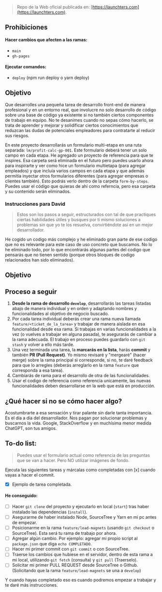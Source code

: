 > Repo de la Web oficial publicada en: [https://launchters.com](https://launchters.com).

## Prohibiciones

#### Hacer cambios que afecten a las ramas:

- `main`
- `gh-pages`

#### Ejecutar comandos:

- `deploy` (npm run deploy o yarn deploy)

## Objetivo

Que desarrolles una pequeña tarea de desarrollo front-end de manera profesional y en un entorno real, que involucre no solo desarrollo de código sobre una base de código ya existente si no también ciertos componentes de trabajo en equipo. No te desanimes cuando no sepas cómo hacerlo, se trata de aprender y mejorar y solidificar ciertos conocimientos que reduzcan las dudas de potenciales empleadores para contratarte al reducir sus riesgos.

En este proyecto desarrollarás un formulario multi-etapa en una ruta separada: `lm/profit-calc-gp-001`. Este formulario deberá tener un solo campo en cada etapa.
He agregado un proyecto de referencia para que te inspires. Esa carpeta será eliminada en el futuro pero puedes usarlo ahora para inspirarte y ver como hice un formulario multietapa (para agregar empleados) y que incluía varios campos en cada etapa y que además permitía inyectar otros formularios diferentes (para agregar empresas o clientes también). 
Esto podrás verlo dentro de la carpeta `form-by-steps`.
Puedes usar el código que quieras de ahí como referncia, pero esa carpeta y su contenido serán eliminados.

### Instrucciones para David

> Estos son los pasos a seguir, estructurados con tal de que practiques ciertas habilidades útiles y busques por ti mismo soluciones a problemas sin que yo te los resuelva, convirtiéndote así en un mejor desarrollador.

He cogido un codigo más complejo y he eliminado gran parte de ese codigo que no es relevante para este caso de uso concreto que buscamos.
No lo he eliminado todo, por lo que encontrarás algunas partes del codigo que pensarás que no tienen sentido (porque otros bloques de codigo relacionados han sido eliminados).

## Objetivo

## Proceso a seguir

1. **Desde la rama de desarrollo `develop`**, desarrollarás las tareas listadas abajo de manera individual y en orden y adaptando nombres y funcionalidades al objetivo de negocio buscado.
2. Por cada tarea individual deberás crear una rama nueva llamada `feature/<ticket_de_la_tarea>` y trabajar de manera aislada en esa funcionalidad desde esa rama. Si trabajas en varias funcionalidades a la vez (o vuelves a trabajar en alguna pasada), te asegurarás de cambiar a la rama adecuada. El trabajo en proceso puedes guardarlo con `git stash` y volver a ello más tarde.
3. Una vez terminada una tarea, la **marcarás en la lista**, harás **commit** y también **PR (Pull Request)**.
   Yo mismo revisaré y "mergearé" (hacer merge) sobre la rama principal si corresponde, si no, te daré feedback para que lo arregles (deberás arreglarlo en la rama `feature` que corresponda a esa tarea).
4. Cambiarás de rama para el desarrollo de otra de las funcionalidades.
5. Usar el codigo de referencia como referencia unicamente, las nuevas funcionalidades deben desarrollarse en la web que está en producción.

## ¿Qué hacer si no se cómo hacer algo?

Acostumbrarte a esa sensación y tirar palante sin darle tanta importancia. Es el día a día del desarrollador. Nos pagan por solucionar problemas y buscarnos la vida. Google, StackOverflow y en muchísima menor medida ChatGPT, son tus amigos.

## To-do list:

> Puedes usar el formulario actual como referencia de las preguntas que se van a hacer. Pero NO utilizar imágenes de fondo.

Ejecuta las siguientes tareas y márcalas como completadas con [x] cuando vayas a hacer el commit.

- [x] Ejemplo de tarea completada.

#### He conseguido:

- [ ] Hacer `git clone` del proyecto y ejecutarlo en local (`start`) tras haber instalado las dependencias (`install`).
- [ ] Asegurarme de haber instalado Node, SourceTree y Yarn en mi pc antes de empezar.
- [ ] Posicionarme en la rama `feature/lead-magnets` (usando `git checkout` o SourceTree). Esta será tu rama de trabajo por ahora.
- [ ] Agregar algún cambio. Por ejemplo: agregar mi propio script al `package.json` que diga `echo COMPLETADO`.
- [ ] Hacer mi primer commit con `git commit` o con SourceTree.
- [ ] Traerse los cambios que hubiese en el servidor, dentro de esta rama a mi local, utilizando `git fetch` (consulta) y `git pull` (Traerselo).
- [ ] Solicitar mi primer PULL REQUEST desde SourceTree o Github. (Solicitando que la rama `feature/lead-magnets` se una a `develop`)

Y cuando hayas completado eso es cuando podremos empezar a trabajar y te daré más instrucciones.

<!-- - [ ] `#feature/form-placeholder`: He creado un nuevo componente con el texto "FORMULARIO VA AQUI" y he modificado las rutas de la app para que se muestre al visitar la ruta `/lm/profit-calc-gp-001`.
- [ ] `#feature/form-steps`: He usado el código de referencia para inspirarme y he sido capaz de crear un formulario en el que el usuario pueda navegar a través de sus múltiples etapas. (Ver projecto `form-by-steps` como referencia, concretamente la ruta que carga el formulario de AGREGAR STAFF en `routes.tsx`, Nótese como va incrustado como parámetro dentro de un componente genérico `FormPage`).
- [ ] `#feature/next-step-handler`: Con cada avance de etapa, se llamará a una función denominada `onNextStep` (nueva que tendrás que crear) que contendrá un `switch statement` con un case para cada paso/step del formulario. Dentro de cada caso agregaremos un console.log con un texto que nos diga en que etapa estamos.
- [ ] `#feature/next-step-handler`: Modificaremos los switch cases para ejecutar las comprobaciones u operaciones necesarias en ese punto de ejecución: (serán detallados más adelante) HTTP REQUESTS a Notion como BBDD.
- [ ] `#feature/dynamic-jump`: Haremos que bajo ciertas condiciones en ciertas etapas el formulario "salte" al uno de los múltiples finales (más instrucciones serán provistas)
- [ ] `#feature/finals-ui`: Más instrucciones serán provistas.
- [ ] `#feature/responsiveness`: Adaptar estilos CSS para que sea **responsive** y se vea bien en móviles y tablets.
- [ ] `#feature/field-colors`: Hacer que los campos sean blanco puro y el fondo del formulario #dedede.
- [ ] `#feature/form-validation`: Agregar/Comprobar validación de campos para que solo se pueda introducir la info esperada y no otro tipo de datos.
- [ ] `#feature/soft-testing`: Hacer comprobaciones de **edge cases** y solucionar defectos que vayan surgiendo. Revisar todos los comentarios que inician con `// TODO`.
- [ ] `#feature/cookie-alert`: Investigar la mejor manera de agregar un aviso de cookies (GDPR) con React e implementarlo.
- [ ] ¿Alguna mejora extra que quieras realizar? ¿Tal vez organizar mejor el código? 




-->
